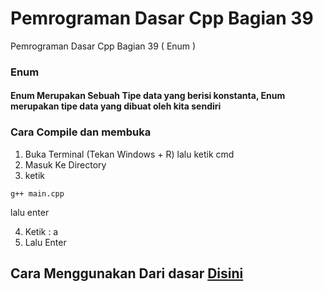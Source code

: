 # Pemrograman Dasar Cpp Bagian 39
 Pemrograman Dasar Cpp Bagian 39 ( Enum )

### Enum
#### Enum Merupakan Sebuah Tipe data yang berisi konstanta, Enum merupakan tipe data yang dibuat oleh kita sendiri

### Cara Compile dan membuka
1. Buka Terminal (Tekan Windows + R) lalu ketik cmd
2. Masuk Ke Directory
3. ketik
```
g++ main.cpp
```
lalu enter

4. Ketik : a
5. Lalu Enter

## Cara Menggunakan Dari dasar [Disini](https://github.com/YoKYa/Pemrograman-Dasar-Cpp-Bagian-1)
